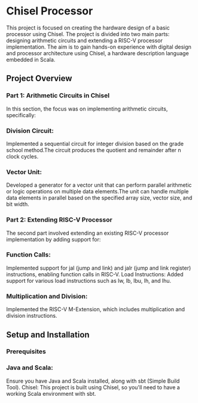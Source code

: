# Chisel Processor
This project is focused on creating the hardware design of a basic processor using Chisel. The project is divided into two main parts: designing arithmetic circuits and extending a RISC-V processor implementation. The aim is to gain hands-on experience with digital design and processor architecture using Chisel, a hardware description language embedded in Scala.

## Project Overview
### Part 1: Arithmetic Circuits in Chisel
In this section, the focus was on implementing arithmetic circuits, specifically:
### Division Circuit:
Implemented a sequential circuit for integer division based on the grade school method.The circuit produces the quotient and remainder after n clock cycles.
### Vector Unit:
Developed a generator for a vector unit that can perform parallel arithmetic or logic operations on multiple data elements.The unit can handle multiple data elements in parallel based on the specified array size, vector size, and bit width.

### Part 2: Extending RISC-V Processor
The second part involved extending an existing RISC-V processor implementation by adding support for:

### Function Calls:
Implemented support for jal (jump and link) and jalr (jump and link register) instructions, enabling function calls in RISC-V.
Load Instructions: Added support for various load instructions such as lw, lb, lbu, lh, and lhu.
### Multiplication and Division:
Implemented the RISC-V M-Extension, which includes multiplication and division instructions.

## Setup and Installation
### Prerequisites
### Java and Scala:
Ensure you have Java and Scala installed, along with sbt (Simple Build Tool).
Chisel: This project is built using Chisel, so you'll need to have a working Scala environment with sbt.
